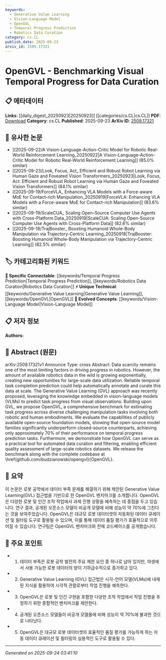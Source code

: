 ```yaml
---
keywords:
  - Generative Value Learning
  - Vision-Language Model
  - OpenGVL
  - Temporal Progress Prediction
  - Robotics Data Curation
category: cs.CL
publish_date: 2025-09-23
arxiv_id: 2509.17321
---
```


<!-- KEYWORD_LINKING_METADATA:
{
  "processed_timestamp": "2025-09-24T03:41:10.280411",
  "vocabulary_version": "1.0",
  "selected_keywords": [
    "Generative Value Learning",
    "Vision-Language Model",
    "OpenGVL",
    "Temporal Progress Prediction",
    "Robotics Data Curation"
  ],
  "rejected_keywords": [],
  "similarity_scores": {
    "Generative Value Learning": 0.78,
    "Vision-Language Model": 0.85,
    "OpenGVL": 0.8,
    "Temporal Progress Prediction": 0.77,
    "Robotics Data Curation": 0.79
  },
  "extraction_method": "AI_prompt_based",
  "budget_applied": true,
  "candidates_json": {
    "candidates": [
      {
        "surface": "Generative Value Learning",
        "canonical": "Generative Value Learning",
        "aliases": [
          "GVL"
        ],
        "category": "unique_technical",
        "rationale": "This is a novel approach specific to the paper, enhancing connectivity with topics on task progress prediction.",
        "novelty_score": 0.85,
        "connectivity_score": 0.7,
        "specificity_score": 0.9,
        "link_intent_score": 0.78
      },
      {
        "surface": "Vision-Language Models",
        "canonical": "Vision-Language Model",
        "aliases": [
          "VLMs"
        ],
        "category": "evolved_concepts",
        "rationale": "Connects with the trending topic of integrating vision and language for task prediction.",
        "novelty_score": 0.5,
        "connectivity_score": 0.88,
        "specificity_score": 0.8,
        "link_intent_score": 0.85
      },
      {
        "surface": "OpenGVL",
        "canonical": "OpenGVL",
        "aliases": [],
        "category": "unique_technical",
        "rationale": "Represents a specific benchmark introduced in the paper, crucial for linking to data curation topics.",
        "novelty_score": 0.9,
        "connectivity_score": 0.65,
        "specificity_score": 0.92,
        "link_intent_score": 0.8
      },
      {
        "surface": "Temporal Progress Prediction",
        "canonical": "Temporal Progress Prediction",
        "aliases": [],
        "category": "specific_connectable",
        "rationale": "A key concept for linking discussions on task completion and data annotation.",
        "novelty_score": 0.6,
        "connectivity_score": 0.75,
        "specificity_score": 0.85,
        "link_intent_score": 0.77
      },
      {
        "surface": "Robotics Data Curation",
        "canonical": "Robotics Data Curation",
        "aliases": [],
        "category": "specific_connectable",
        "rationale": "Essential for connecting with themes on data management and utilization in robotics.",
        "novelty_score": 0.65,
        "connectivity_score": 0.82,
        "specificity_score": 0.78,
        "link_intent_score": 0.79
      }
    ],
    "ban_list_suggestions": [
      "task",
      "performance",
      "method"
    ]
  },
  "decisions": [
    {
      "candidate_surface": "Generative Value Learning",
      "resolved_canonical": "Generative Value Learning",
      "decision": "linked",
      "scores": {
        "novelty": 0.85,
        "connectivity": 0.7,
        "specificity": 0.9,
        "link_intent": 0.78
      }
    },
    {
      "candidate_surface": "Vision-Language Models",
      "resolved_canonical": "Vision-Language Model",
      "decision": "linked",
      "scores": {
        "novelty": 0.5,
        "connectivity": 0.88,
        "specificity": 0.8,
        "link_intent": 0.85
      }
    },
    {
      "candidate_surface": "OpenGVL",
      "resolved_canonical": "OpenGVL",
      "decision": "linked",
      "scores": {
        "novelty": 0.9,
        "connectivity": 0.65,
        "specificity": 0.92,
        "link_intent": 0.8
      }
    },
    {
      "candidate_surface": "Temporal Progress Prediction",
      "resolved_canonical": "Temporal Progress Prediction",
      "decision": "linked",
      "scores": {
        "novelty": 0.6,
        "connectivity": 0.75,
        "specificity": 0.85,
        "link_intent": 0.77
      }
    },
    {
      "candidate_surface": "Robotics Data Curation",
      "resolved_canonical": "Robotics Data Curation",
      "decision": "linked",
      "scores": {
        "novelty": 0.65,
        "connectivity": 0.82,
        "specificity": 0.78,
        "link_intent": 0.79
      }
    }
  ]
}
-->

# OpenGVL - Benchmarking Visual Temporal Progress for Data Curation

## 📋 메타데이터

**Links**: [[daily_digest_20250923|20250923]] [[categories/cs.CL|cs.CL]]
**PDF**: [Download](https://arxiv.org/pdf/2509.17321.pdf)
**Category**: cs.CL
**Published**: 2025-09-23
**ArXiv ID**: [2509.17321](https://arxiv.org/abs/2509.17321)

## 🔗 유사한 논문
- [[2025-09-22/A Vision-Language-Action-Critic Model for Robotic Real-World Reinforcement Learning_20250922|A Vision-Language-Action-Critic Model for Robotic Real-World Reinforcement Learning]] (85.0% similar)
- [[2025-09-23/Look, Focus, Act_ Efficient and Robust Robot Learning via Human Gaze and Foveated Vision Transformers_20250923|Look, Focus, Act: Efficient and Robust Robot Learning via Human Gaze and Foveated Vision Transformers]] (84.1% similar)
- [[2025-09-19/ForceVLA_ Enhancing VLA Models with a Force-aware MoE for Contact-rich Manipulation_20250919|ForceVLA: Enhancing VLA Models with a Force-aware MoE for Contact-rich Manipulation]] (83.6% similar)
- [[2025-09-19/ScaleCUA_ Scaling Open-Source Computer Use Agents with Cross-Platform Data_20250919|ScaleCUA: Scaling Open-Source Computer Use Agents with Cross-Platform Data]] (82.6% similar)
- [[2025-09-18/TrajBooster_ Boosting Humanoid Whole-Body Manipulation via Trajectory-Centric Learning_20250918|TrajBooster: Boosting Humanoid Whole-Body Manipulation via Trajectory-Centric Learning]] (82.5% similar)

## 🏷️ 카테고리화된 키워드
**🔗 Specific Connectable**: [[keywords/Temporal Progress Prediction|Temporal Progress Prediction]], [[keywords/Robotics Data Curation|Robotics Data Curation]]
**⚡ Unique Technical**: [[keywords/Generative Value Learning|Generative Value Learning]], [[keywords/OpenGVL|OpenGVL]]
**🚀 Evolved Concepts**: [[keywords/Vision-Language Model|Vision-Language Model]]

## 📋 저자 정보

**Authors:** 

## 📄 Abstract (원문)

arXiv:2509.17321v1 Announce Type: cross 
Abstract: Data scarcity remains one of the most limiting factors in driving progress in robotics. However, the amount of available robotics data in the wild is growing exponentially, creating new opportunities for large-scale data utilization. Reliable temporal task completion prediction could help automatically annotate and curate this data at scale. The Generative Value Learning (GVL) approach was recently proposed, leveraging the knowledge embedded in vision-language models (VLMs) to predict task progress from visual observations. Building upon GVL, we propose OpenGVL, a comprehensive benchmark for estimating task progress across diverse challenging manipulation tasks involving both robotic and human embodiments. We evaluate the capabilities of publicly available open-source foundation models, showing that open-source model families significantly underperform closed-source counterparts, achieving only approximately $70\%$ of their performance on temporal progress prediction tasks. Furthermore, we demonstrate how OpenGVL can serve as a practical tool for automated data curation and filtering, enabling efficient quality assessment of large-scale robotics datasets. We release the benchmark along with the complete codebase at \href{github.com/budzianowski/opengvl}{OpenGVL}.

## 📝 요약

이 논문은 로봇 공학에서 데이터 부족 문제를 해결하기 위해 제안된 Generative Value Learning(GVL) 접근법을 기반으로 한 OpenGVL 벤치마크를 소개합니다. OpenGVL은 다양한 로봇 및 인간 조작 작업에서 과제 진행 상황을 예측하는 데 중점을 두고 있습니다. 연구 결과, 공개된 오픈소스 모델이 비공개 모델에 비해 성능이 약 70%에 그친다는 것을 보여주었습니다. OpenGVL은 대규모 로봇 데이터셋의 자동화된 데이터 큐레이션 및 필터링 도구로 활용될 수 있으며, 이를 통해 데이터 품질 평가가 효율적으로 이루어질 수 있습니다. 연구팀은 OpenGVL 벤치마크와 전체 코드베이스를 공개했습니다.

## 🎯 주요 포인트

- 1. 데이터 부족은 로봇 공학 발전의 주요 제한 요인 중 하나로 남아 있지만, 야생에서 사용 가능한 로봇 데이터의 양이 기하급수적으로 증가하고 있다.
- 2. Generative Value Learning (GVL) 접근법은 시각-언어 모델(VLMs)에 내재된 지식을 활용하여 시각적 관찰로부터 작업 진행을 예측한다.
- 3. OpenGVL은 로봇 및 인간 구현을 포함한 다양한 조작 작업에서 작업 진행을 추정하기 위한 종합적인 벤치마크를 제안한다.
- 4. 공개된 오픈소스 모델들이 비공개 모델들에 비해 성능이 약 70%에 불과한 것으로 나타났다.
- 5. OpenGVL은 대규모 로봇 데이터셋의 효율적인 품질 평가를 가능하게 하는 자동 데이터 큐레이션 및 필터링의 실용적인 도구로 활용될 수 있다.


---

*Generated on 2025-09-24 03:41:10*